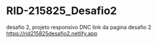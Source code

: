 # RID-215825_Desafio2
desafio 2, projeto responsivo DNC
link da pagina desafio 2 https://rid215825desafio2.netlify.app
